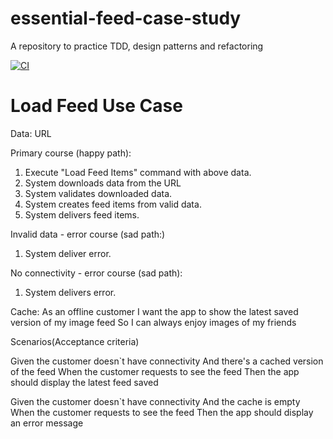 # essential-feed-case-study
A repository to practice TDD, design patterns and refactoring

[![CI](https://github.com/plobo/essential-feed-case-study/actions/workflows/CI.yml/badge.svg)](https://github.com/plobo/essential-feed-case-study/actions/workflows/CI.yml)

# Load Feed Use Case

Data:
 URL

Primary course (happy path):

1. Execute "Load Feed Items" command with above data.
2. System downloads data from the URL
3. System validates downloaded data.
4. System creates feed items from valid data.
5. System delivers feed items.

Invalid data - error course (sad path:)

 1. System deliver error.
 
 
 No connectivity - error course (sad path):

 1. System delivers error.



Cache:
As an offline customer
I want the app to show the latest saved version of my image feed
So I can always enjoy images of my friends

Scenarios(Acceptance criteria)

Given the customer doesn`t have connectivity
And there's a cached version of the feed
When the customer requests to see the feed
Then the app should display the latest feed saved

Given the customer doesn`t have connectivity
And the cache is empty
When the customer requests to see the feed
Then the app should display an error message


